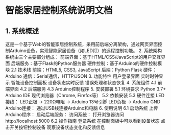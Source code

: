 # 智能家居控制系统说明文档
## 1. 系统概述
这是一个基于Web的智能家居控制系统，采用前后端分离架构，通过网页界面控制Arduino设备，实现智能家居设备（如LED灯）的远程控制功能。
2. 系统架构
系统由三个主要部分组成：
前端界面：基于HTML/CSS/JavaScript的用户交互界面
后端服务：基于Flask的Python服务器
硬件控制：基于Arduino的硬件控制模块
2.1 技术栈
前端：HTML5, CSS3, JavaScript
后端：Python Flask
硬件：Arduino
通信：Serial通信，HTTP/JSON
3. 功能特性
用户登录界面
实时时钟显示
智能设备控制面板
设备状态实时反馈
错误处理和状态恢复
4. 系统组件
4.1 前端界面
4.2 后端服务
4.3 Arduino控制程序
5. 安装部署
5.1 环境要求
Python 3.7+
Arduino IDE
现代浏览器（Chrome, Firefox等）
5.2 依赖安装
5.3 硬件连接
LED接线：
LED正极 → 220Ω电阻 → Arduino 13号引脚
LED负极 → Arduino GND
Arduino连接：
通过USB线连接Arduino和电脑
6. 使用说明
6.1 启动系统
上传Arduino程序：
启动后端服务：
访问系统：
打开浏览器访问 http://localhost:5000
6.2 操作指南
登录系统
在控制面板中可以看到设备状态
点击开关按钮控制设备
观察设备状态变化和反馈信息
